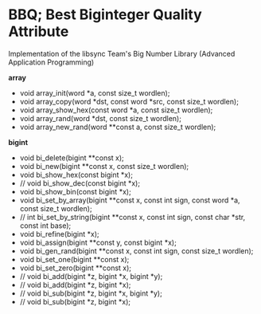 # BBQ; Best Biginteger Quality Attribute
Implementation of the libsync Team's Big Number Library (Advanced Application Programming)


**array**
- void array_init(word *a, const size_t wordlen);
- void array_copy(word *dst, const word *src, const size_t wordlen);
- void array_show_hex(const word *a, const size_t wordlen);
- void array_rand(word *dst, const size_t wordlen);
- void array_new_rand(word **const a, const size_t wordlen);


**bigint**
- void bi_delete(bigint **const x);
- void bi_new(bigint **const x, const size_t wordlen);
- void bi_show_hex(const bigint *x);
- // void bi_show_dec(const bigint *x);
- void bi_show_bin(const bigint *x);
- void bi_set_by_array(bigint **const x, const int sign, const word *a, const size_t wordlen);
- // int bi_set_by_string(bigint **const x, const int sign, const char *str, const int base);
- void bi_refine(bigint *x);
- void bi_assign(bigint **const y, const bigint *x);
- void bi_gen_rand(bigint **const x, const int sign, const size_t wordlen);
- void bi_set_one(bigint **const x);
- void bi_set_zero(bigint **const x);
- // void bi_add(bigint *z, bigint *x, bigint *y);
- // void bi_add(bigint *z, bigint *x);
- // void bi_sub(bigint *z, bigint *x, bigint *y);
- // void bi_sub(bigint *z, bigint *x);
